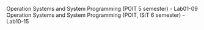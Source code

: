 Operation Systems and System Programming (POIT 5 semester) - Lab01-09
Operation Systems and System Programming (POIT, ISiT 6 semester) - Lab10-15